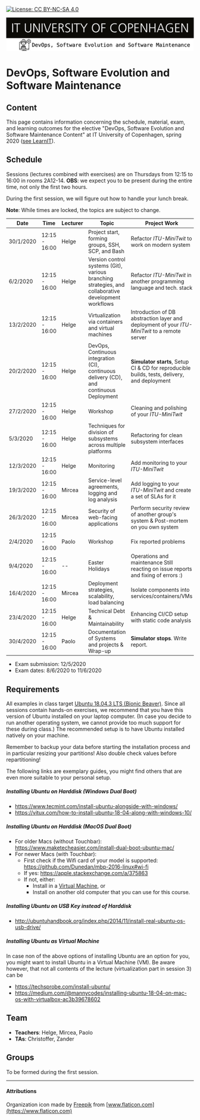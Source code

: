 
[![License: CC BY-NC-SA 4.0](https://img.shields.io/badge/License-CC%20BY--NC--SA%204.0-lightgrey.svg)](https://creativecommons.org/licenses/by-nc-sa/4.0/)

![](images/banner.png)

# DevOps, Software Evolution and Software Maintenance 

## Content

This page contains information concerning the schedule, material, exam, and learning outcomes for the elective "DevOps, Software Evolution and Software Maintenance Content" at IT University of Copenhagen, spring 2020 ([see LearnIT](https://learnit.itu.dk/course/view.php?id=3019324)).

## Schedule

Sessions (lectures combined with exercises) are on Thursdays from 12:15 to 16:00 in rooms 2A12-14. 
**OBS**: we expect you to be present during the entire time, not only the first two hours. 

During the first session, we will figure out how to handle your lunch break.

**Note**: While times are locked, the topics are subject to change.

| Date      | Time          | Lecturer | Topic                                                                                                | Project Work                                                                                  |
|---------- | ------------- | -------- | ---------------------------------------------------------------------------------------------------- | --------------------------------------------------------------------------------------------- |
| 30/1/2020 | 12:15 - 16:00 | Helge    | Project start, forming groups, SSH, SCP, and Bash                                                    | Refactor _ITU-MiniTwit_ to work on modern system                                              | 
| 6/2/2020  | 12:15 - 16:00 | Helge    | Version control systems (Git), various branching strategies, and collaborative development workflows | Refactor _ITU-MiniTwit_ in another programming language and tech. stack                       |
| 13/2/2020 | 12:15 - 16:00 | Helge    | Virtualization via containers and virtual machines                                                   | Introduction of DB abstraction layer and deployment of your _ITU-MiniTwit_ to a remote server |
| 20/2/2020 | 12:15 - 16:00 | Helge    | DevOps, Continuous integration (CI), continuous delivery (CD), and continuous Deployment             | **Simulator starts**, Setup CI & CD for reproducible builds, tests, delivery, and deployment  |
| 27/2/2020 | 12:15 - 16:00 | Helge    | Workshop                                                                                             | Cleaning and polishing of your _ITU-MiniTwit_                                                 | 
| 5/3/2020  | 12:15 - 16:00 | Helge    | Techniques for division of subsystems across multiple platforms                                      | Refactoring for clean subsystem interfaces                                                    | 
| 12/3/2020 | 12:15 - 16:00 | Helge    | Monitoring                                                                                           | Add monitoring to your _ITU-MiniTwit_                                                         | 
| 19/3/2020 | 12:15 - 16:00 | Mircea   | Service-level agreements, logging and log analysis                                                   | Add logging to your _ITU-MiniTwit_ and create a set of SLAs for it                            | 
| 26/3/2020 | 12:15 - 16:00 | Mircea   | Security of web-facing applications                                                                  | Perform security review of another group's system & Post-mortem on you own system             | 
| 2/4/2020  | 12:15 - 16:00 | Paolo    | Workshop                                                                                             | Fix reported problems                                                                         |
| 9/4/2020  | 12:15 - 16:00 | --       | Easter Holidays                                                                                      | Operations and maintenance Still reacting on issue reports and fixing of errors :)            |
| 16/4/2020 | 12:15 - 16:00 | Mircea   | Deployment strategies, scalability, load balancing                                                   | Isolate components into services/containers/VMs                                               |
| 23/4/2020 | 12:15 - 16:00 | Helge    | Technical Debt & Maintainability                                                                     | Enhancing CI/CD setup with static code analysis                                               |
| 30/4/2020 | 12:15 - 16:00 | Paolo    | Documentation of Systems and projects & Wrap-up                                                      | **Simulator stops**. Write report.                                                            |

<!--
Using Linux/Unix based operating systems via the command line (Bash)
  * Virtualization via containers and virtual machines
  * Continuous integration (CI), continuous delivery, and continuous deployment 
  * Version control systems (Git), various branching strategies, and collaborative development workflows 
  * Coding standards, static analysis, linters, etc. 
  * Collaborative development process with code reviews, pair programming
  * Time-planning and scheduling in software engineering projects
  * Techniques for division of subsystems across multiple platforms
  * Logging and log analysis 
  * Monitoring 
  * Scalability, load balancing
  * Service-level agreements 
  * Security of web-facing applications
  * Deployment strategies
  * Technical Debt & Maintainability 
  * Refactoring and evolution of legacy systems
-->

  * Exam submission: 12/5/2020
  * Exam dates: 8/6/2020 to 11/6/2020

## Requirements

All examples in class target [Ubuntu 18.04.3 LTS (Bionic Beaver)](http://releases.ubuntu.com/18.04/). Since all sessions contain hands-on exercises, we recommend that you have this version of Ubuntu installed on your laptop computer. (In case you decide to run another operating system, we cannot provide too much support for these during class.) The recommended setup is to have Ubuntu installed natively on your machine. 


Remember to backup your data before starting the installation process and in particular resizing your partitions! Also double check values before repartitioning!


The following links are exemplary guides, you might find others that are even more suitable to your personal setup.

##### Installing Ubuntu on Harddisk (Windows Dual Boot)
  - https://www.tecmint.com/install-ubuntu-alongside-with-windows/
  - https://vitux.com/how-to-install-ubuntu-18-04-along-with-windows-10/

##### Installing Ubuntu on Harddisk (MacOS Dual Boot)

  - For older Macs (without Touchbar): https://www.maketecheasier.com/install-dual-boot-ubuntu-mac/
  - For newer Macs (with Touchbar): 
    - First check if the Wifi card of your model is supported: https://github.com/Dunedan/mbp-2016-linux#wi-fi
    - If yes: https://apple.stackexchange.com/a/375863
    - If not, either: 
      - Install in a [Virtual Machine](#installing-ubuntu-as-virtual-machine), or
      - Install on another old computer that you can use for this course.


##### Installing Ubuntu on USB Key instead of Harddisk

  - http://ubuntuhandbook.org/index.php/2014/11/install-real-ubuntu-os-usb-drive/
  
<!--
  - (For just https://linuxhint.com/run-ubuntu-18-04-from-usb-stick/)
-->

##### Installing Ubuntu as Virtual Machine 

In case non of the above options of installing Ubuntu are an option for you, you might want to install Ubuntu in a Virtual Machine (VM). Be aware however, that not all contents of the lecture (virtualization part in session 3) can be 

  - https://techsprobe.com/install-ubuntu/
  - https://medium.com/@mannycodes/installing-ubuntu-18-04-on-mac-os-with-virtualbox-ac3b39678602



## Team

  - **Teachers**: Helge, Mircea, Paolo
  - **TAs**: Christoffer, Zander

## Groups

To be formed during the first session.

---------------------------

#### Attributions

Organization icon made by [Freepik](https://www.flaticon.com/authors/freepik) from [www.flaticon.com](https://www.flaticon.com)
